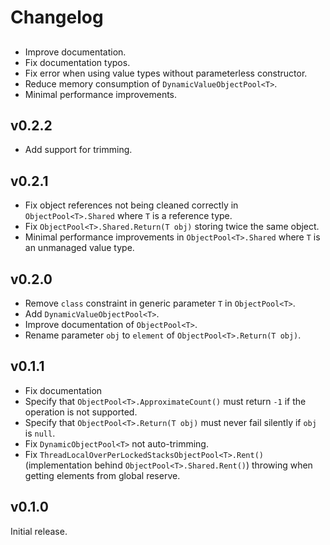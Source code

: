 # Changelog

##
- Improve documentation.
- Fix documentation typos.
- Fix error when using value types without parameterless constructor.
- Reduce memory consumption of `DynamicValueObjectPool<T>`.
- Minimal performance improvements.

## v0.2.2
- Add support for trimming.

## v0.2.1
- Fix object references not being cleaned correctly in `ObjectPool<T>.Shared` where `T` is a reference type.
- Fix `ObjectPool<T>.Shared.Return(T obj)` storing twice the same object.
- Minimal performance improvements in `ObjectPool<T>.Shared` where `T` is an unmanaged value type.

## v0.2.0
- Remove `class` constraint in generic parameter `T` in `ObjectPool<T>`.
- Add `DynamicValueObjectPool<T>`. 
- Improve documentation of `ObjectPool<T>`.
- Rename parameter `obj` to `element` of `ObjectPool<T>.Return(T obj)`.

## v0.1.1
- Fix documentation
- Specify that `ObjectPool<T>.ApproximateCount()` must return `-1` if the operation is not supported.
- Specify that `ObjectPool<T>.Return(T obj)` must never fail silently if `obj` is `null`.
- Fix `DynamicObjectPool<T>` not auto-trimming.
- Fix `ThreadLocalOverPerLockedStacksObjectPool<T>.Rent()` (implementation behind `ObjectPool<T>.Shared.Rent()`) throwing when getting elements from global reserve.

## v0.1.0
Initial release.
